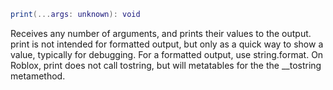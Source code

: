 ```Lua
print(...args: unknown): void
```
Receives any number of arguments, and prints their values to the output. print is not intended for formatted output, but only as a quick way to show a value, typically for debugging. For a formatted output, use string.format. On Roblox, print does not call tostring, but will metatables for the the __tostring metamethod.